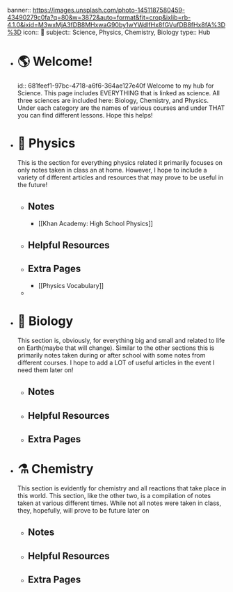 banner:: https://images.unsplash.com/photo-1451187580459-43490279c0fa?q=80&w=3872&auto=format&fit=crop&ixlib=rb-4.1.0&ixid=M3wxMjA3fDB8MHxwaG90by1wYWdlfHx8fGVufDB8fHx8fA%3D%3D
icon:: 🔬
subject:: Science, Physics, Chemistry, Biology
type:: Hub

- # 🌎 Welcome!
  id:: 681feef1-97bc-4718-a6f6-364ae127e40f
  Welcome to my hub for Science. This page includes EVERYTHING that is linked as science. All three sciences are included here: Biology, Chemistry, and Physics. Under each category are the names of various courses and under THAT you can find different lessons. Hope this helps!
- # 🍎 Physics
  This is the section for everything physics related it primarily focuses on only notes taken in class an at home. However, I hope to include a variety of different articles and resources that may prove to be useful in the future!
	- ## Notes
		- [[Khan Academy: High School Physics]]
	- ## Helpful Resources
	- ## Extra Pages
		- [[Physics Vocabulary]]
	-
- # 🧬 Biology
  This section is, obviously, for everything big and small and related to life on Earth(maybe that will change). Similar to the other sections this is primarily notes taken during or after school with some notes from different courses. I hope to add a LOT of useful articles in the event I need them later on!
	- ## Notes
	- ## Helpful Resources
	- ## Extra Pages
- # ⚗️ Chemistry
  This section is evidently for chemistry and all reactions that take place in this world. This section, like the other two, is a compilation of notes taken at various different times. While not all notes were taken in class, they, hopefully, will prove to be future later on
	- ## Notes
	- ## Helpful Resources
	- ## Extra Pages
